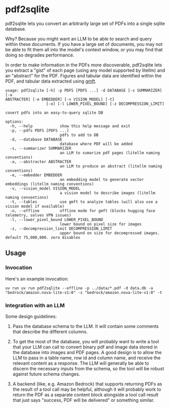 # pdf2sqlite

pdf2sqlite lets you convert an arbitrarily large set of PDFs into a single
sqlite database. 

Why? Because you might want an LLM to be able to search and query within these
documents. If you have a large set of documents, you may not be able to fit
them all into the model's context window, or you may find that doing so
degrades performance.

In order to make information in the PDFs more discoverable, pdf2sqlite lets you
extract a "gist" of each page (using any model supported by litellm) and an
"abstract" for the PDF. Figures and tabular data are identified within the PDF,
and tabular data extracted using [gmft](https://github.com/conjuncts/gmft).

```
usage: pdf2sqlite [-h] -p PDFS [PDFS ...] -d DATABASE [-s SUMMARIZER] [-a 
ABSTRACTER] [-e EMBEDDER] [-v VISION_MODEL] [-t]
                  [-o] [-l LOWER_PIXEL_BOUND] [-z DECOMPRESSION_LIMIT]

covert pdfs into an easy-to-query sqlite DB

options:
  -h, --help            show this help message and exit
  -p, --pdfs PDFS [PDFS ...]
                        pdfs to add to DB
  -d, --database DATABASE
                        database where PDF will be added
  -s, --summarizer SUMMARIZER
                        an LLM to sumarize pdf pages (litellm naming conventions)
  -a, --abstracter ABSTRACTER
                        an LLM to produce an abstract (litellm naming conventions)
  -e, --embedder EMBEDDER
                        an embedding model to generate vector embeddings (litellm naming conventions)
  -v, --vision_model VISION_MODEL
                        a vision model to describe images (litellm naming conventions)
  -t, --tables          use gmft to analyze tables (will also use a vision model if available)
  -o, --offline         offline mode for gmft (blocks hugging face telemetry, solves VPN issues)
  -l, --lower_pixel_bound LOWER_PIXEL_BOUND
                        lower bound on pixel size for images
  -z, --decompression_limit DECOMPRESSION_LIMIT
                        upper bound on size for decompressed images. default 75,000,000. zero disables
```

## Usage

### Invocation

Here's an example invocation:

```
uv run uv run pdf2sqlite --offline -p ../data/*.pdf -d data.db -a "bedrock/amazon.nova-lite-v1:0" -s "bedrock/amazon.nova-lite-v1:0" -t
```

### Integration with an LLM

Some design guidelines:

1. Pass the database schema to the LLM. It will contain some comments that
   describe the different columns.

2. To get the most of the database, you will probably want to write a tool that
   your LLM can call to convert binary pdf and image data stored in the
   database into images and PDF pages. A good design is to allow the LLM to
   pass in a table name, row id and column name, and receive the relevant
   content as a response. The LLM will generally be able to discern the
   necessary inputs from the schema, so the tool will be robust against future
   schema changes.

3. A backend (like, e.g. Amazon Bedrock) that supports returning PDFs as the
   result of a tool call may be helpful, although it will probably work to
   return the PDF as a separate content block alongside a tool call result that
   just says "success, PDF will be delivered" or something similar.

